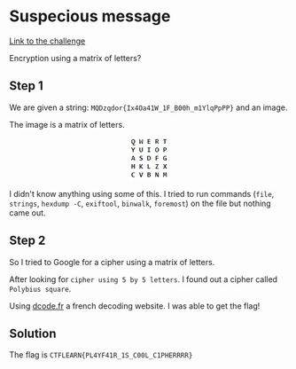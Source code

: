 # Suspecious message
[Link to the challenge](https://ctflearn.com/challenge/887)

Encryption using a matrix of letters?

## Step 1
We are given a string: `MQDzqdor{Ix4Oa41W_1F_B00h_m1YlqPpPP}` and an image.

The image is a matrix of letters.

<p align="center">
    <img src="photo.png">
</p>

I didn't know anything using some of this. I tried to run commands (`file`, `strings`, `hexdump -C`, `exiftool`, `binwalk`, `foremost`) on the file but nothing came out.

## Step 2
So I tried to Google for a cipher using a matrix of letters.

After looking for `cipher using 5 by 5 letters`. I found out a cipher called `Polybius square`.

Using [dcode.fr]("https://www.dcode.fr/polybius-cipher") a french decoding website. I was able to get the flag!

## Solution
The flag is `CTFLEARN{PL4YF41R_1S_C00L_C1PHERRRR}`